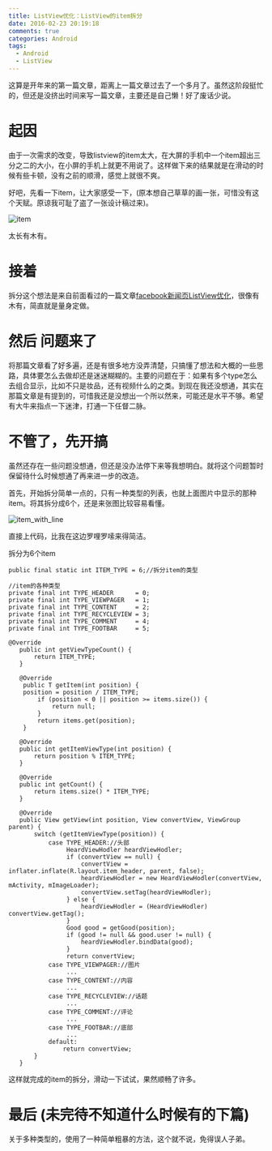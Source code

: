 ```yaml
---
title: ListView优化：ListView的item拆分
date: 2016-02-23 20:19:18
comments: true
categories: Android
tags:
  - Android
  - ListView
---
```

这算是开年来的第一篇文章，距离上一篇文章过去了一个多月了。虽然这阶段挺忙的，但还是没挤出时间来写一篇文章，主要还是自己懒！好了废话少说。

# 起因  
由于一次需求的改变，导致listview的item太大，在大屏的手机中一个item超出三分之二的大小，在小屏的手机上就更不用说了。这样做下来的结果就是在滑动的时候有些卡顿，没有之前的顺滑，感觉上就很不爽。

<!--more-->

好吧，先看一下item，让大家感受一下，(原本想自己草草的画一张，可惜没有这个天赋。原谅我可耻了盗了一张设计稿过来)。

![item](http://7xrx8e.com1.z0.glb.clouddn.com/blog-img-listview_item.png)

太长有木有。

# 接着
拆分这个想法是来自前面看过的一篇文章[facebook新闻页ListView优化](http://blog.aaapei.com/article/2015/02/facebookxin-wen-ye-listviewyou-hua)，很像有木有，简直就是量身定做。

# 然后 问题来了
将那篇文章看了好多遍，还是有很多地方没弄清楚，只搞懂了想法和大概的一些思路，具体要怎么去做却还是迷迷糊糊的。主要的问题在于：如果有多个type怎么去组合显示，比如不只是妆品，还有视频什么的之类。到现在我还没想通，其实在那篇文章是有提到的，可惜我还是没想出一个所以然来，可能还是水平不够。希望有大牛来指点一下迷津，打通一下任督二脉。

# 不管了，先开搞
虽然还存在一些问题没想通，但还是没办法停下来等我想明白。就将这个问题暂时保留待什么时候想通了再来进一步的改造。

首先，开始拆分简单一点的，只有一种类型的列表，也就上面图片中显示的那种item。将其拆分成6个，还是来张图比较容易看懂。

![item_with_line](http://7xrx8e.com1.z0.glb.clouddn.com/blog-img-listview_item_with_line.png)

直接上代码，比我在这边罗哩罗嗦来得简洁。

拆分为6个item

```
public final static int ITEM_TYPE = 6;//拆分item的类型

//item的各种类型
private final int TYPE_HEADER      = 0;
private final int TYPE_VIEWPAGER   = 1;
private final int TYPE_CONTENT     = 2;
private final int TYPE_RECYCLEVIEW = 3;
private final int TYPE_COMMENT     = 4;
private final int TYPE_FOOTBAR     = 5;
```

```
@Override
   public int getViewTypeCount() {
       return ITEM_TYPE;
   }

   @Override
	public T getItem(int position) {
    position = position / ITEM_TYPE;
		if (position < 0 || position >= items.size()) {
			return null;
		}
		return items.get(position);
	}

   @Override
   public int getItemViewType(int position) {
       return position % ITEM_TYPE;
   }

   @Override
   public int getCount() {
       return items.size() * ITEM_TYPE;
   }

   @Override
   public View getView(int position, View convertView, ViewGroup parent) {
       switch (getItemViewType(position)) {
           case TYPE_HEADER://头部
                HeardViewHodler heardViewHodler;
                if (convertView == null) {
                    convertView = inflater.inflate(R.layout.item_header, parent, false);
                    heardViewHodler = new HeardViewHodler(convertView, mActivity, mImageLoader);
                    convertView.setTag(heardViewHodler);
                } else {
                    heardViewHodler = (HeardViewHodler) convertView.getTag();
                }
                Good good = getGood(position);
                if (good != null && good.user != null) {
                    heardViewHodler.bindData(good);
                }
                return convertView;
           case TYPE_VIEWPAGER://图片
                ...
           case TYPE_CONTENT://内容
                ...
           case TYPE_RECYCLEVIEW://话题
                ...
           case TYPE_COMMENT://评论
                ...
           case TYPE_FOOTBAR://底部
                ...
           default:
               return convertView;
       }
   }
```

这样就完成的item的拆分，滑动一下试试，果然顺畅了许多。

# 最后 (未完待不知道什么时候有的下篇)
关于多种类型的，使用了一种简单粗暴的方法，这个就不说，免得误人子弟。
